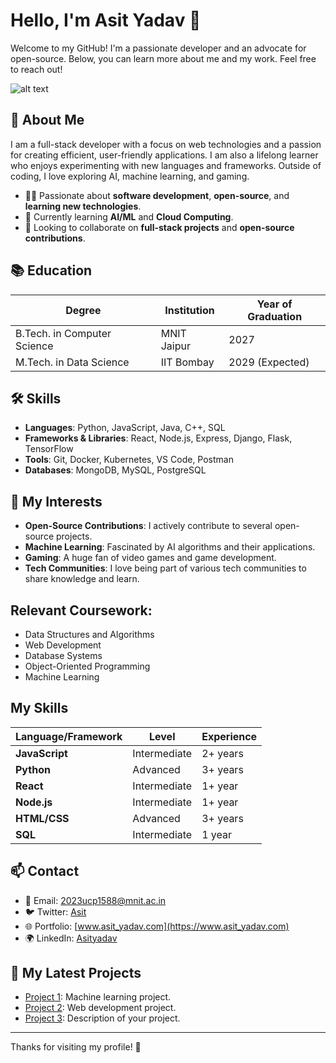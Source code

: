 # Hello, I'm Asit Yadav 👋

Welcome to my GitHub! I'm a passionate developer and an advocate for open-source. Below, you can learn more about me and my work. Feel free to reach out!

![alt text](https://www.google.com/url?sa=i&url=https%3A%2F%2Fwww.simplilearn.com%2Ffuture-of-artificial-intelligence-article&psig=AOvVaw22cGpD8NV2-b7OUKBmSL9p&ust=1732269649964000&source=images&cd=vfe&opi=89978449&ved=0CBQQjRxqFwoTCPip1LqV7YkDFQAAAAAdAAAAABAE)

## 📝 About Me
I am a full-stack developer with a focus on web technologies and a passion for creating efficient, user-friendly applications. I am also a lifelong learner who enjoys experimenting with new languages and frameworks. Outside of coding, I love exploring AI, machine learning, and gaming.

- 👨‍💻 Passionate about **software development**, **open-source**, and **learning new technologies**.
- 🌱 Currently learning **AI/ML** and **Cloud Computing**.
- 🔭 Looking to collaborate on **full-stack projects** and **open-source contributions**.

## 📚 Education

| Degree            | Institution         | Year of Graduation |
|-------------------|---------------------|--------------------|
| B.Tech. in Computer Science | MNIT Jaipur| 2027 |
| M.Tech. in Data Science | IIT Bombay | 2029 (Expected) |

## 🛠️ Skills

- **Languages**: Python, JavaScript, Java, C++, SQL
- **Frameworks & Libraries**: React, Node.js, Express, Django, Flask, TensorFlow
- **Tools**: Git, Docker, Kubernetes, VS Code, Postman
- **Databases**: MongoDB, MySQL, PostgreSQL

## 🌱 My Interests

- **Open-Source Contributions**: I actively contribute to several open-source projects.
- **Machine Learning**: Fascinated by AI algorithms and their applications.
- **Gaming**: A huge fan of video games and game development.
- **Tech Communities**: I love being part of various tech communities to share knowledge and learn.

## Relevant Coursework:
- Data Structures and Algorithms
- Web Development
- Database Systems
- Object-Oriented Programming
- Machine Learning

## My Skills
| Language/Framework| Level   	  | Experience |
|-------------------|-------------|------------|
| **JavaScript**  	| Intermediate| 2+ years   |
| **Python**      	| Advanced	  | 3+ years   |
| **React**       	| Intermediate| 1+ year	   |
| **Node.js**     	| Intermediate| 1+ year	   |
| **HTML/CSS**    	| Advanced	  | 3+ years   |
| **SQL**         	| Intermediate| 1 year 	   |

## 📫 Contact

- 📧 Email: [2023ucp1588@mnit.ac.in](mailto:2023ucp1588@mnit.ac.in)
- 🐦 Twitter: [Asit](https://twitter.com/Asit)
- 🌐 Portfolio: [www.asit_yadav.com](https://www.asit_yadav.com)
- 🌍 LinkedIn: [Asityadav](https://www.linkedin.com/in/Asityadav)

## 🔗 My Latest Projects

- [Project 1](https://github.com/Machinelearning): Machine learning project.
- [Project 2](https://github.com/Webdevlopment): Web development project.
- [Project 3](https://github.com/your-username/project3): Description of your project.

---

Thanks for visiting my profile! 🚀
